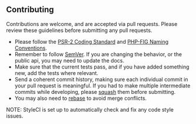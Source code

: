 ## Contributing
Contributions are welcome, and are accepted via pull requests. Please review these guidelines before submitting any pull requests.

* Please follow the [PSR-2 Coding Standard](https://github.com/php-fig/fig-standards/blob/master/accepted/PSR-2-coding-style-guide.md) and [PHP-FIG Naming Conventions](https://github.com/php-fig/fig-standards/blob/master/bylaws/007-psr-naming-conventions.md).
* Remember to follow [SemVer](http://semver.org/). If you are changing the behavior, or the public api, you may need to update the docs.
* Make sure that the current tests pass, and if you have added something new, add the tests where relevant.
* Send a coherent commit history, making sure each individual commit in your pull request is meaningful. If you had to make multiple intermediate commits while developing, please [squash](https://git-scm.com/book/en/v2/Git-Tools-Rewriting-History) them before submitting.
* You may also need to [rebase](https://git-scm.com/book/en/v2/Git-Branching-Rebasing) to avoid merge conflicts.

NOTE: StyleCI is set up to automatically check and fix any code style issues.
